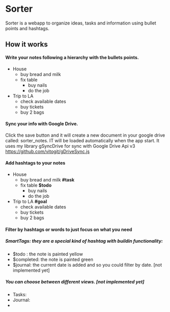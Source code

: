 # Sorter

Sorter is a webapp to organize ideas, tasks and information using bullet points and hashtags.

## How it works

#### Write your notes following a hierarchy with the bullets points. 
- House 
  - buy bread and milk
  - fix table 
    - buy nails
    - do the job
- Trip to LA 
  - check available dates
  - buy tickets
  - buy 2 bags

#### Sync your info with Google Drive.
 Click the save button and it will create a new document in your google drive called: sorter_notes. IT will be loaded automatically when the app start.
 It uses my library gSyncDrive for sync with Google Drive Api v3 https://github.com/vitogit/gDriveSync.js 


#### Add hashtags to your notes
- House 
  - buy bread and milk **#task**
  - fix table **$todo**
    - buy nails
    - do the job
- Trip to LA **#goal**
  - check available dates
  - buy tickets
  - buy 2 bags

#### Filter by hashtags or words to just focus on what you need

##### SmartTags: they are a special kind of hashtag with buildin functionality:
- $todo : the note is painted yellow
- $completed: the note is painted green
- $journal: the current date is added and so you could filter by date.  [not implemented yet]

 
##### You can choose between different views. [not implemented yet]
- Tasks:
- Journal: 
-
